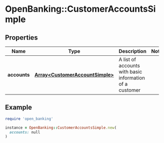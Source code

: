 # OpenBanking::CustomerAccountsSimple

## Properties

| Name | Type | Description | Notes |
| ---- | ---- | ----------- | ----- |
| **accounts** | [**Array&lt;CustomerAccountSimple&gt;**](CustomerAccountSimple.md) | A list of accounts with basic information of a customer |  |

## Example

```ruby
require 'open_banking'

instance = OpenBanking::CustomerAccountsSimple.new(
  accounts: null
)
```

